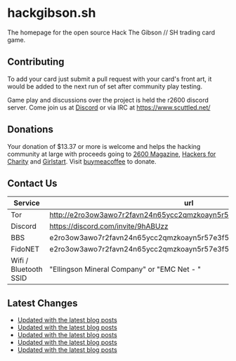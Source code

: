 # hackgibson.sh
The homepage for the open source Hack The Gibson // SH trading card game.


## Contributing

To add your card just submit a pull request with your card's front art, it would be added to the next run of set after community play testing.

Game play and discussions over the project is held the r2600 discord server. Come join us at [Discord](https://discord.com/invite/9hABUzz) or via IRC at https://www.scuttled.net/


## Donations

Your donation of $13.37 or more is welcome and helps the hacking community at large with proceeds going to [2600 Magazine](https://2600.com/), [Hackers for Charity](https://hackersforcharity.org) and [Girlstart](https://girlstart.org).  Visit [buymeacoffee](https://www.buymeacoffee.com/hackgibson.sh) to donate.


## Contact Us

Service | url
-|-
Tor | http://e2ro3ow3awo7r2favn24n65ycc2qmzkoayn5r57e3f56nvjwdcgg32ad.onion
Discord | https://discord.com/invite/9hABUzz
BBS | e2ro3ow3awo7r2favn24n65ycc2qmzkoayn5r57e3f56nvjwdcgg32ad.onion:23
FidoNET | e2ro3ow3awo7r2favn24n65ycc2qmzkoayn5r57e3f56nvjwdcgg32ad.onion:24554
Wifi / Bluetooth SSID | "Ellingson Mineral Company" or "EMC Net - <fidonet address>"

## Latest Changes
<!-- BLOG-POST-LIST:START -->
- [Updated with the latest blog posts](https://github.com/DFW2600/hackgibson.sh/commit/0446aa42a9a0d9523b5f1e7f28e403112475d65e)
- [Updated with the latest blog posts](https://github.com/DFW2600/hackgibson.sh/commit/ba95d3128f744663319107c7b09de3d3f297ea8f)
- [Updated with the latest blog posts](https://github.com/DFW2600/hackgibson.sh/commit/75352e7fe1cdc54982ea92a88a773be7458f17e8)
- [Updated with the latest blog posts](https://github.com/DFW2600/hackgibson.sh/commit/099eac0e25a1b8e30a38e63db09837b364c4062b)
- [Updated with the latest blog posts](https://github.com/DFW2600/hackgibson.sh/commit/44f6cef66e23d55f7dbe008d7b149b03d27839a6)
<!-- BLOG-POST-LIST:END -->
